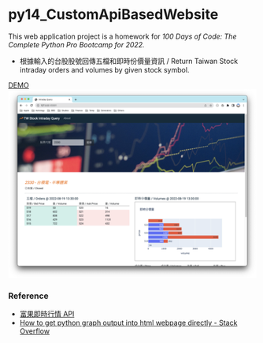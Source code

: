 # py14_CustomApiBasedWebsite


This web application project is a homework for *100 Days of Code: The Complete Python Pro Bootcamp for 2022.*

* 根據輸入的台股股號回傳五檔和即時份價量資訊 / Return Taiwan Stock intraday orders and volumes by given stock symbol.

[DEMO](https://cw-stock-query.herokuapp.com/)
![screenshot.png](screenshot.png)


### Reference

* [富果即時行情 API](https://developer.fugle.tw/docs/data/intro)
* [How to get python graph output into html webpage directly - Stack Overflow](https://stackoverflow.com/questions/49015957/how-to-get-python-graph-output-into-html-webpage-directly)
